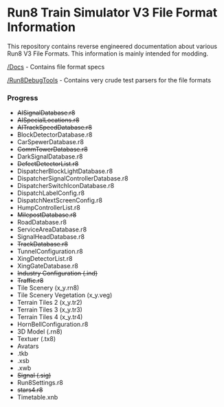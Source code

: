 # Run8 Train Simulator V3 File Format Information

This repository contains reverse engineered documentation about various Run8 V3 File Formats. This information is mainly intended for modding.

[/Docs](/Docs) - Contains file format specs

[/Run8DebugTools](/Run8DebugTools) - Contains very crude test parsers for the file formats

### Progress

- ~~AISignalDatabase.r8~~
- ~~AISpecialLocations.r8~~
- ~~AITrackSpeedDatabase.r8~~
- BlockDetectorDatabase.r8
- CarSpewerDatabase.r8
- ~~CommTowerDatabase.r8~~
- DarkSignalDatabase.r8
- ~~DefectDetectorList.r8~~
- DispatcherBlockLightDatabase.r8
- DispatcherSignalControllerDatabase.r8
- DispatcherSwitchIconDatabase.r8
- DispatchLabelConfig.r8
- DispatchNextScreenConfig.r8
- HumpControllerList.r8
- ~~MilepostDatabase.r8~~
- RoadDatabase.r8
- ServiceAreaDatabase.r8
- SignalHeadDatabase.r8
- ~~TrackDatabase.r8~~
- TunnelConfiguration.r8
- XingDetectorList.r8
- XingGateDatabase.r8
- ~~Industry Configuration (.ind)~~
- ~~Traffic.r8~~
- Tile Scenery (x_y.rn8)
- Tile Scenery Vegetation (x_y.veg)
- Terrain Tiles 2 (x_y.tr2)
- Terrain Tiles 3 (x_y.tr3)
- Terrain Tiles 4 (x_y.tr4)
- HornBellConfiguration.r8
- 3D Model (.rn8)
- Textuer (.tx8)
- Avatars
- .tkb
- .xsb
- .xwb
- ~~Signal (.sig)~~
- Run8Settings.r8
- ~~stars4.r8~~
- Timetable.xnb
